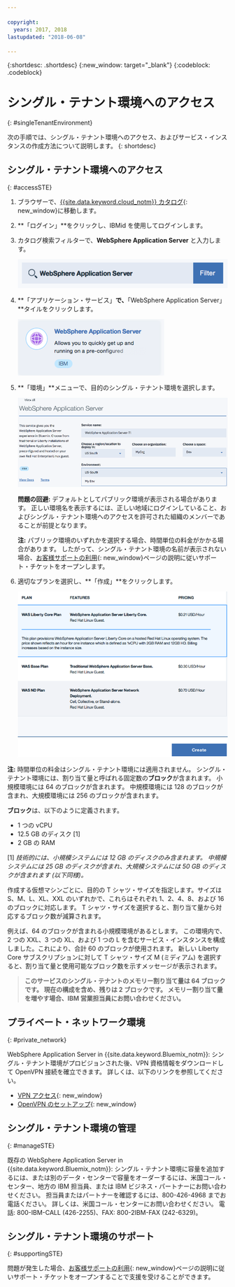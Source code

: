 ```yaml
---

copyright:
  years: 2017, 2018
lastupdated: "2018-06-08"

---
```


{:shortdesc: .shortdesc}
{:new_window: target="_blank"}
{:codeblock: .codeblock}

# シングル・テナント環境へのアクセス
{: #singleTenantEnvironment}


次の手順では、シングル・テナント環境へのアクセス、およびサービス・インスタンスの作成方法について説明します。
{: shortdesc}


## シングル・テナント環境へのアクセス
{: #accessSTE}

1. ブラウザーで、[{{site.data.keyword.cloud_notm}} カタログ](https://console.bluemix.net/catalog/){: new_window}に移動します。

2. **「ログイン」**をクリックし、IBMid を使用してログインします。

6. カタログ検索フィルターで、**WebSphere Application Server** と入力します。

    ![代替テキスト](images/filter.png "検索フィルター")

7. **「アプリケーション・サービス」**で、**「WebSphere Application Server」**タイルをクリックします。

    ![代替テキスト](images/iconWAS.png "WebSphere Application Server タイル")

8. **「環境」**メニューで、目的のシングル・テナント環境を選択します。

    ![代替テキスト](images/environmentSTE.png "シングル・テナント環境の名前")

    **問題の回避:** デフォルトとしてパブリック環境が表示される場合があります。 正しい環境名を表示するには、正しい地域にログインしていること、およびシングル・テナント環境へのアクセスを許可された組織のメンバーであることが前提となります。

    **注:** パブリック環境のいずれかを選択する場合、時間単位の料金がかかる場合があります。 したがって、シングル・テナント環境の名前が表示されない場合、[お客様サポートの利用](https://console.bluemix.net/docs/support/index.html#contacting-support){: new_window}ページの説明に従いサポート・チケットをオープンします。

9. 適切なプランを選択し、**「作成」**をクリックします。

    ![代替テキスト](images/createSTE.png "プランの選択とサービスの作成")


**注:** 時間単位の料金はシングル・テナント環境には適用されません。 シングル・テナント環境には、割り当て量と呼ばれる固定数の**ブロック**が含まれます。 小規模環境には 64 のブロックが含まれます。 中規模環境には 128 のブロックが含まれ、大規模環境には 256 のブロックが含まれます。

**ブロック**は、以下のように定義されます。
  * 1 つの vCPU
  * 12.5 GB のディスク [1]
  * 2 GB の RAM

[1] *技術的には、小規模システムには 12 GB のディスクのみ含まれます。 中規模システムには 25 GB のディスクが含まれ、大規模システムには 50 GB のディスクが含まれます (以下同様)。*

作成する仮想マシンごとに、目的の T シャツ・サイズを指定します。サイズは S、M、L、XL、XXL のいずれかで、これらはそれぞれ 1、2、4、8、および 16 のブロックに対応します。 T シャツ・サイズを選択すると、割り当て量から対応するブロック数が減算されます。

例えば、64 のブロックが含まれる小規模環境があるとします。 この環境内で、2 つの XXL、3 つの XL、および 1 つの L を含むサービス・インスタンスを構成しました。これにより、合計 60 のブロックが使用されます。 新しい Liberty Core サブスクリプションに対して T シャツ・サイズ M (ミディアム) を選択すると、割り当て量と使用可能なブロック数を示すメッセージが表示されます。

> **このサービスのシングル・テナントのメモリー割り当て量は 64 ブロックです。 現在の構成を含め、残りは 2 ブロックです。 メモリー割り当て量を増やす場合、IBM 営業担当員にお問い合わせください。**


## プライベート・ネットワーク環境
{: #private_network}

WebSphere Application Server in {{site.data.keyword.Bluemix_notm}}: シングル・テナント環境がプロビジョンされた後、VPN 資格情報をダウンロードして OpenVPN 接続を確立できます。 詳しくは、以下のリンクを参照してください。

* [VPN アクセス](https://console.bluemix.net/docs/services/ApplicationServeronCloud/networkEnvironment.html#vpnAccess){: new_window}
* [OpenVPN のセットアップ](https://console.bluemix.net/docs/services/ApplicationServeronCloud/systemAccess.html#setup_openvpn){: new_window}

## シングル・テナント環境の管理
{: #manageSTE}

既存の WebSphere Application Server in {{site.data.keyword.Bluemix_notm}}: シングル・テナント環境に容量を追加するには、または別のデータ・センターで容量をオーダーするには、米国コール・センター、地方の IBM 担当員、または IBM ビジネス・パートナーにお問い合わせください。 担当員またはパートナーを確認するには、800-426-4968 までお電話ください。 詳しくは、米国コール・センターにお問い合わせください。 電話: 800-IBM-CALL (426-2255)、FAX: 800-2IBM-FAX (242-6329)。


## シングル・テナント環境のサポート
{: #supportingSTE}

問題が発生した場合、[お客様サポートの利用](https://console.bluemix.net/docs/support/index.html#contacting-support){: new_window}ページの説明に従いサポート・チケットをオープンすることで支援を受けることができます。
